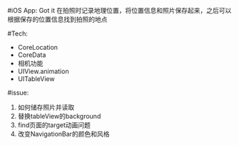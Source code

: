 #iOS App: Got it
在拍照时记录地理位置，将位置信息和照片保存起来，之后可以根据保存的位置信息找到拍照的地点

#Tech:
* CoreLocation
* CoreData
* 相机功能
* UIView.animation
* UITableView

#issue:
1. 如何储存照片并读取
3. 替换tableView的background
5. find页面的target动画问题
6. 改变NavigationBar的颜色和风格